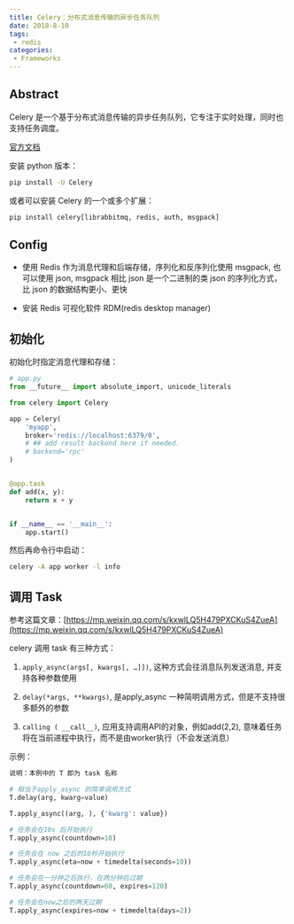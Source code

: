 ```yaml
---
title: Celery：分布式消息传输的异步任务队列
date: 2018-8-10
tags:
 - redis 
categories:
 - Frameworks
---
```


## Abstract

Celery 是一个基于分布式消息传输的异步任务队列，它专注于实时处理，同时也支持任务调度。

[官方文档](http://docs.celeryproject.org/en/latest/index.html)

安装 python 版本：

```bash
pip install -U Celery
```

或者可以安装 Celery 的一个或多个扩展：

```bash
pip install celery[librabbitmq, redis, auth, msgpack]
```

## Config

- 使用 Redis 作为消息代理和后端存储，序列化和反序列化使用 msgpack, 也可以使用 json, msgpack 相比 json 是一个二进制的类 json 的序列化方式，比 json 的数据结构更小、更快

- 安装 Redis 可视化软件 RDM(redis desktop manager)

## 初始化

初始化时指定消息代理和存储：

```py
# app.py
from __future__ import absolute_import, unicode_literals

from celery import Celery

app = Celery(
    'myapp',
    broker='redis://localhost:6379/0',
    # ## add result backend here if needed.
    # backend='rpc'
)


@app.task
def add(x, y):
    return x + y


if __name__ == '__main__':
    app.start()
```

然后再命令行中启动：

```sh
celery -A app worker -l info
```

## 调用 Task

参考这篇文章：[https://mp.weixin.qq.com/s/kxwlLQ5H479PXCKuS4ZueA](https://mp.weixin.qq.com/s/kxwlLQ5H479PXCKuS4ZueA)

celery 调用 task 有三种方式：

1. `apply_async(args[, kwargs[, …]])`, 这种方式会往消息队列发送消息, 并支持各种参数使用

2. `delay(*args, **kwargs)`, 是apply_async 一种简明调用方式，但是不支持很多额外的参数

3. `calling ( __call__)`, 应用支持调用API的对象，例如add(2,2), 意味着任务将在当前进程中执行，而不是由worker执行（不会发送消息）

示例：

```py
说明：本例中的 T 即为 task 名称

# 相当于apply_async 的简单调用方式
T.delay(arg, kwarg=value)

T.apply_async((arg, ), {'kwarg': value})

# 任务会在10s 后开始执行
T.apply_async(countdown=10)

# 任务会在 now 之后的10秒开始执行
T.apply_async(eta=now + timedelta(seconds=10))

# 任务会在一分钟之后执行，在两分钟后过期
T.apply_async(countdown=60, expires=120)

# 任务会在now之后的两天过期
T.apply_async(expires=now + timedelta(days=2))
```
